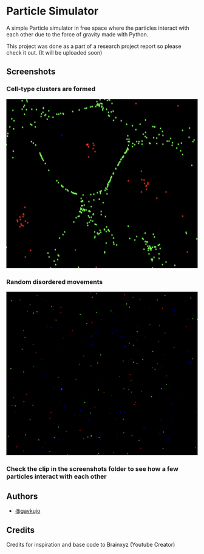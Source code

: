 
# Particle Simulator

A simple Particle simulator in free space where the particles interact with each other due to the force of gravity made with Python.

This project was done as a part of a research project report so please check it out.
(It will be uploaded soon)





## Screenshots

### Cell-type clusters are formed
![App Screenshot](https://github.com/gavkujo/Particle-simulator/blob/main/Screenshots/Screenshot%202022-10-17%20at%2022.01.27.png)

### Random disordered movements
![App Screenshot](https://github.com/gavkujo/Particle-simulator/blob/main/Screenshots/Screenshot%202022-10-17%20at%2022.03.55.png)

### Check the clip in the screenshots folder to see how a few particles interact with each other

## Authors

- [@gavkujo](https://www.github.com/gavkujo)


## Credits 

Credits for inspiration and base code to Brainxyz (Youtube Creator)

